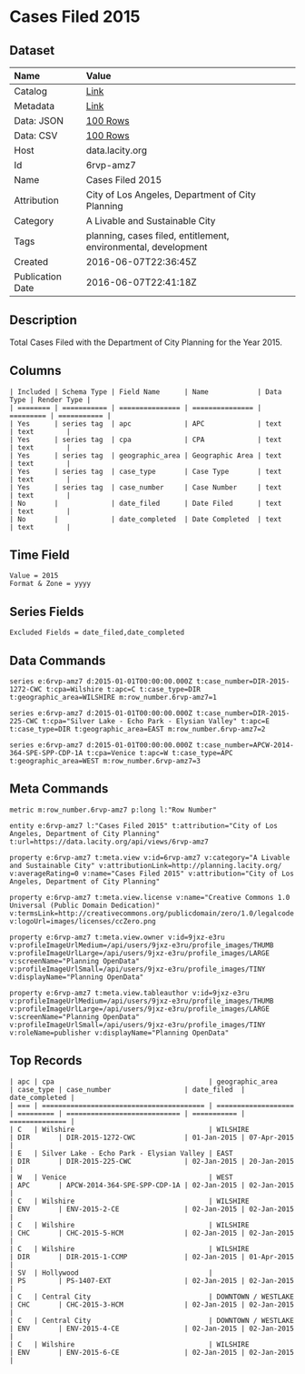 # Cases Filed 2015

## Dataset

| Name | Value |
| :--- | :---- |
| Catalog | [Link](https://catalog.data.gov/dataset/cases-filed-2015) |
| Metadata | [Link](https://data.lacity.org/api/views/6rvp-amz7) |
| Data: JSON | [100 Rows](https://data.lacity.org/api/views/6rvp-amz7/rows.json?max_rows=100) |
| Data: CSV | [100 Rows](https://data.lacity.org/api/views/6rvp-amz7/rows.csv?max_rows=100) |
| Host | data.lacity.org |
| Id | 6rvp-amz7 |
| Name | Cases Filed 2015 |
| Attribution | City of Los Angeles, Department of City Planning |
| Category | A Livable and Sustainable City |
| Tags | planning, cases filed, entitlement, environmental, development |
| Created | 2016-06-07T22:36:45Z |
| Publication Date | 2016-06-07T22:41:18Z |

## Description

Total Cases Filed with the Department of City Planning for the Year 2015.

## Columns

```ls
| Included | Schema Type | Field Name      | Name            | Data Type | Render Type |
| ======== | =========== | =============== | =============== | ========= | =========== |
| Yes      | series tag  | apc             | APC             | text      | text        |
| Yes      | series tag  | cpa             | CPA             | text      | text        |
| Yes      | series tag  | geographic_area | Geographic Area | text      | text        |
| Yes      | series tag  | case_type       | Case Type       | text      | text        |
| Yes      | series tag  | case_number     | Case Number     | text      | text        |
| No       |             | date_filed      | Date Filed      | text      | text        |
| No       |             | date_completed  | Date Completed  | text      | text        |
```

## Time Field

```ls
Value = 2015
Format & Zone = yyyy
```

## Series Fields

```ls
Excluded Fields = date_filed,date_completed
```

## Data Commands

```ls
series e:6rvp-amz7 d:2015-01-01T00:00:00.000Z t:case_number=DIR-2015-1272-CWC t:cpa=Wilshire t:apc=C t:case_type=DIR t:geographic_area=WILSHIRE m:row_number.6rvp-amz7=1

series e:6rvp-amz7 d:2015-01-01T00:00:00.000Z t:case_number=DIR-2015-225-CWC t:cpa="Silver Lake - Echo Park - Elysian Valley" t:apc=E t:case_type=DIR t:geographic_area=EAST m:row_number.6rvp-amz7=2

series e:6rvp-amz7 d:2015-01-01T00:00:00.000Z t:case_number=APCW-2014-364-SPE-SPP-CDP-1A t:cpa=Venice t:apc=W t:case_type=APC t:geographic_area=WEST m:row_number.6rvp-amz7=3
```

## Meta Commands

```ls
metric m:row_number.6rvp-amz7 p:long l:"Row Number"

entity e:6rvp-amz7 l:"Cases Filed 2015" t:attribution="City of Los Angeles, Department of City Planning" t:url=https://data.lacity.org/api/views/6rvp-amz7

property e:6rvp-amz7 t:meta.view v:id=6rvp-amz7 v:category="A Livable and Sustainable City" v:attributionLink=http://planning.lacity.org/ v:averageRating=0 v:name="Cases Filed 2015" v:attribution="City of Los Angeles, Department of City Planning"

property e:6rvp-amz7 t:meta.view.license v:name="Creative Commons 1.0 Universal (Public Domain Dedication)" v:termsLink=http://creativecommons.org/publicdomain/zero/1.0/legalcode v:logoUrl=images/licenses/ccZero.png

property e:6rvp-amz7 t:meta.view.owner v:id=9jxz-e3ru v:profileImageUrlMedium=/api/users/9jxz-e3ru/profile_images/THUMB v:profileImageUrlLarge=/api/users/9jxz-e3ru/profile_images/LARGE v:screenName="Planning OpenData" v:profileImageUrlSmall=/api/users/9jxz-e3ru/profile_images/TINY v:displayName="Planning OpenData"

property e:6rvp-amz7 t:meta.view.tableauthor v:id=9jxz-e3ru v:profileImageUrlMedium=/api/users/9jxz-e3ru/profile_images/THUMB v:profileImageUrlLarge=/api/users/9jxz-e3ru/profile_images/LARGE v:screenName="Planning OpenData" v:profileImageUrlSmall=/api/users/9jxz-e3ru/profile_images/TINY v:roleName=publisher v:displayName="Planning OpenData"
```

## Top Records

```ls
| apc | cpa                                      | geographic_area     | case_type | case_number                  | date_filed  | date_completed | 
| === | ======================================== | =================== | ========= | ============================ | =========== | ============== | 
| C   | Wilshire                                 | WILSHIRE            | DIR       | DIR-2015-1272-CWC            | 01-Jan-2015 | 07-Apr-2015    | 
| E   | Silver Lake - Echo Park - Elysian Valley | EAST                | DIR       | DIR-2015-225-CWC             | 02-Jan-2015 | 20-Jan-2015    | 
| W   | Venice                                   | WEST                | APC       | APCW-2014-364-SPE-SPP-CDP-1A | 02-Jan-2015 | 02-Jan-2015    | 
| C   | Wilshire                                 | WILSHIRE            | ENV       | ENV-2015-2-CE                | 02-Jan-2015 | 02-Jan-2015    | 
| C   | Wilshire                                 | WILSHIRE            | CHC       | CHC-2015-5-HCM               | 02-Jan-2015 | 02-Jan-2015    | 
| C   | Wilshire                                 | WILSHIRE            | DIR       | DIR-2015-1-CCMP              | 02-Jan-2015 | 01-Apr-2015    | 
| SV  | Hollywood                                |                     | PS        | PS-1407-EXT                  | 02-Jan-2015 | 02-Jan-2015    | 
| C   | Central City                             | DOWNTOWN / WESTLAKE | CHC       | CHC-2015-3-HCM               | 02-Jan-2015 | 02-Jan-2015    | 
| C   | Central City                             | DOWNTOWN / WESTLAKE | ENV       | ENV-2015-4-CE                | 02-Jan-2015 | 02-Jan-2015    | 
| C   | Wilshire                                 | WILSHIRE            | ENV       | ENV-2015-6-CE                | 02-Jan-2015 | 02-Jan-2015    | 
```